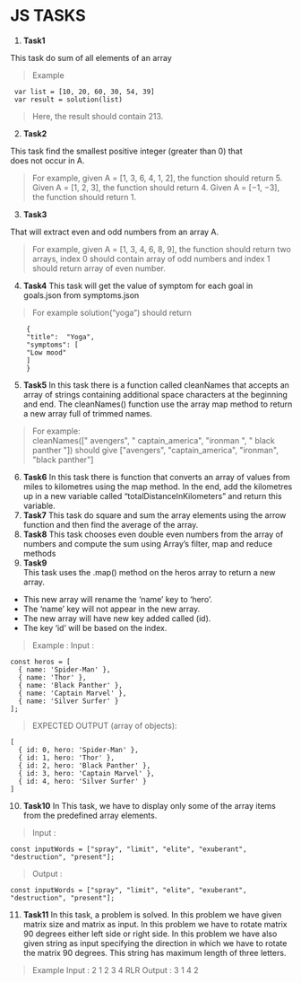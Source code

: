 # JS TASKS
 1. **Task1**

This task do sum of all elements of an array

> Example

    
     var list = [10, 20, 60, 30, 54, 39]  
	 var result = solution(list)

> Here, the result should contain 213.

 2. **Task2**

This task find the smallest positive integer (greater than 0) that  
does not occur in A.

> For example,  given A = [1, 3, 6, 4, 1, 2], the function  should
> return 5.   Given A = [1, 2, 3], the function should return 4.   Given
> A = [−1, −3], the function should return 1.

 3. **Task3**

That will extract even and odd numbers from an array A. 

> For example,  given A = [1, 3, 4, 6, 8, 9], the function  should
> return two arrays, index 0 should   contain array of odd numbers and
> index 1 should return array of even number.

 4. **Task4**
 This task will get the value of symptom for each goal in goals.json from symptoms.json

> For example solution(“yoga”) should return

		{  
		"title":  "Yoga",  
		"symptoms": [  
		"Low mood"  
		]
		}

 5. **Task5**
In this task there is a function called cleanNames that accepts an array of strings containing additional space characters at the beginning and end. The cleanNames() function  use the array map method to return a new array full of trimmed names.
> For example:  
> cleanNames([" avengers", "   captain_america", "ironman   ", " black
> panther   "])  should give ["avengers", "captain_america", "ironman",
> "black panther"]

 6. **Task6**
In this task there is function that converts an array of values from miles to kilometres using the map method. In the end, add the kilometres up in a new variable called “totalDistanceInKilometers” and return this variable.
 7. **Task7**
This task do square and sum the array elements using the arrow function and then find the average of the array.
 8. **Task8**
This task chooses even double even numbers from the array of numbers and compute the sum using Array’s filter, map and reduce methods
9. **Task9**	
This task uses the .map() method on the heros array to return a new array.  

-   This new array will rename the ‘name’ key to ‘hero’.
-   The ‘name’ key will not appear in the new array.
-   The new array will have new key added called (id).
-   The key ‘id’ will be based on the index. 

> Example : 
> Input : 

    const heros = [
      { name: 'Spider-Man' },
      { name: 'Thor' },
      { name: 'Black Panther' },
      { name: 'Captain Marvel' },
      { name: 'Silver Surfer' }
    ];

> EXPECTED OUTPUT (array of objects):

    [
      { id: 0, hero: 'Spider-Man' }, 
      { id: 1, hero: 'Thor' }, 
      { id: 2, hero: 'Black Panther' }, 
      { id: 3, hero: 'Captain Marvel' }, 
      { id: 4, hero: 'Silver Surfer' }
    ]

10. **Task10**
In This task, we have to display only some of the array items from the predefined array elements.

> Input :

    const inputWords = ["spray", "limit", "elite", "exuberant", "destruction", "present"];
    

> Output : 
 

    const inputWords = ["spray", "limit", "elite", "exuberant", "destruction", "present"];

11. **Task11**
In this task, a problem is solved.
In this problem we have given matrix size and matrix as input.
In this problem we have to rotate matrix 90 degrees either left side or right side.
In this problem we have also given string as input specifying the direction in which we have to rotate the matrix 90 degrees. This string has maximum length of three letters.

> Example 
> Input :
> 2
> 1 2
> 3 4
> RLR
> Output :
> 3 1 
> 4 2

